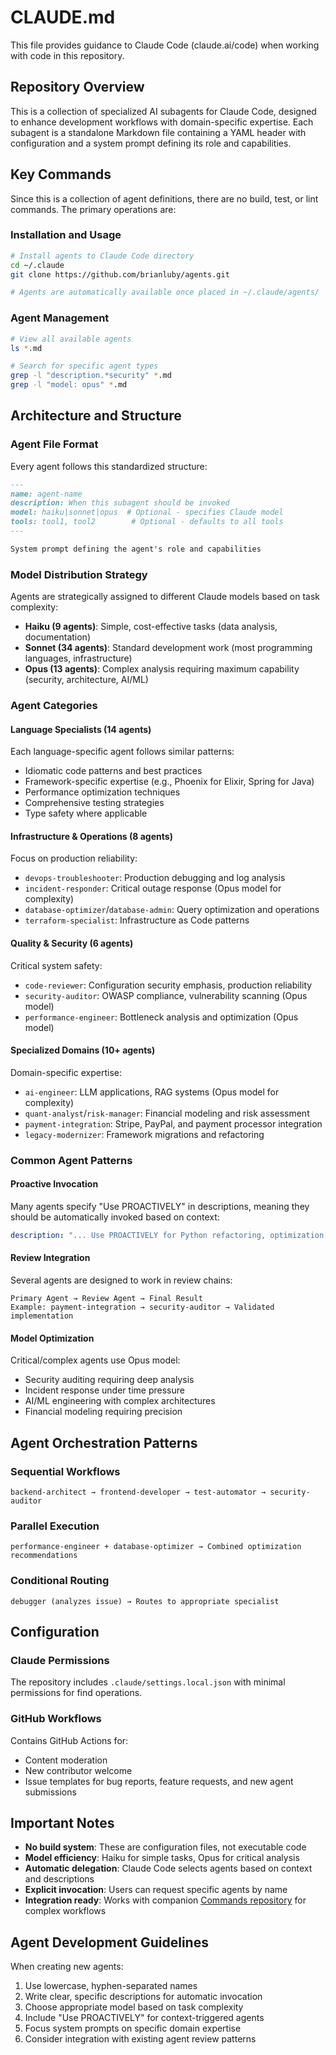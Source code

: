 # CLAUDE.md

This file provides guidance to Claude Code (claude.ai/code) when working with code in this repository.

## Repository Overview

This is a collection of specialized AI subagents for Claude Code, designed to enhance development workflows with domain-specific expertise. Each subagent is a standalone Markdown file containing a YAML header with configuration and a system prompt defining its role and capabilities.

## Key Commands

Since this is a collection of agent definitions, there are no build, test, or lint commands. The primary operations are:

### Installation and Usage
```bash
# Install agents to Claude Code directory
cd ~/.claude
git clone https://github.com/brianluby/agents.git

# Agents are automatically available once placed in ~/.claude/agents/
```

### Agent Management
```bash
# View all available agents
ls *.md

# Search for specific agent types
grep -l "description.*security" *.md
grep -l "model: opus" *.md
```

## Architecture and Structure

### Agent File Format
Every agent follows this standardized structure:
```markdown
---
name: agent-name
description: When this subagent should be invoked
model: haiku|sonnet|opus  # Optional - specifies Claude model
tools: tool1, tool2        # Optional - defaults to all tools
---

System prompt defining the agent's role and capabilities
```

### Model Distribution Strategy
Agents are strategically assigned to different Claude models based on task complexity:

- **Haiku (9 agents)**: Simple, cost-effective tasks (data analysis, documentation)
- **Sonnet (34 agents)**: Standard development work (most programming languages, infrastructure)
- **Opus (13 agents)**: Complex analysis requiring maximum capability (security, architecture, AI/ML)

### Agent Categories

#### Language Specialists (14 agents)
Each language-specific agent follows similar patterns:
- Idiomatic code patterns and best practices
- Framework-specific expertise (e.g., Phoenix for Elixir, Spring for Java)
- Performance optimization techniques
- Comprehensive testing strategies
- Type safety where applicable

#### Infrastructure & Operations (8 agents)
Focus on production reliability:
- `devops-troubleshooter`: Production debugging and log analysis
- `incident-responder`: Critical outage response (Opus model for complexity)
- `database-optimizer`/`database-admin`: Query optimization and operations
- `terraform-specialist`: Infrastructure as Code patterns

#### Quality & Security (6 agents)
Critical system safety:
- `code-reviewer`: Configuration security emphasis, production reliability
- `security-auditor`: OWASP compliance, vulnerability scanning (Opus model)
- `performance-engineer`: Bottleneck analysis and optimization (Opus model)

#### Specialized Domains (10+ agents)
Domain-specific expertise:
- `ai-engineer`: LLM applications, RAG systems (Opus model for complexity)
- `quant-analyst`/`risk-manager`: Financial modeling and risk assessment
- `payment-integration`: Stripe, PayPal, and payment processor integration
- `legacy-modernizer`: Framework migrations and refactoring

### Common Agent Patterns

#### Proactive Invocation
Many agents specify "Use PROACTIVELY" in descriptions, meaning they should be automatically invoked based on context:
```yaml
description: "... Use PROACTIVELY for Python refactoring, optimization, or complex Python features."
```

#### Review Integration
Several agents are designed to work in review chains:
```
Primary Agent → Review Agent → Final Result
Example: payment-integration → security-auditor → Validated implementation
```

#### Model Optimization
Critical/complex agents use Opus model:
- Security auditing requiring deep analysis
- Incident response under time pressure  
- AI/ML engineering with complex architectures
- Financial modeling requiring precision

## Agent Orchestration Patterns

### Sequential Workflows
```
backend-architect → frontend-developer → test-automator → security-auditor
```

### Parallel Execution
```
performance-engineer + database-optimizer → Combined optimization recommendations
```

### Conditional Routing
```
debugger (analyzes issue) → Routes to appropriate specialist
```

## Configuration

### Claude Permissions
The repository includes `.claude/settings.local.json` with minimal permissions for find operations.

### GitHub Workflows
Contains GitHub Actions for:
- Content moderation
- New contributor welcome
- Issue templates for bug reports, feature requests, and new agent submissions

## Important Notes

- **No build system**: These are configuration files, not executable code
- **Model efficiency**: Haiku for simple tasks, Opus for critical analysis
- **Automatic delegation**: Claude Code selects agents based on context and descriptions
- **Explicit invocation**: Users can request specific agents by name
- **Integration ready**: Works with companion [Commands repository](https://github.com/brianluby/commands) for complex workflows

## Agent Development Guidelines

When creating new agents:
1. Use lowercase, hyphen-separated names
2. Write clear, specific descriptions for automatic invocation
3. Choose appropriate model based on task complexity
4. Include "Use PROACTIVELY" for context-triggered agents
5. Focus system prompts on specific domain expertise
6. Consider integration with existing agent review patterns